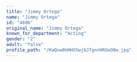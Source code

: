```yaml
---
title: "Jimmy Ortega"
name: "Jimmy Ortega"
id: "4606"
original_name: "Jimmy Ortega"
known_for_department: "Acting"
gender: "2"
adult: "false"
profile_path: "/KwQuw0UHHXSwj6JTgnnHRUoO0w.jpg"
---
```


